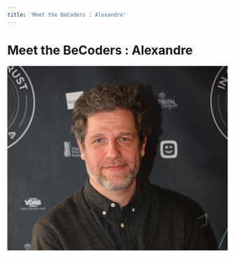```yaml
---
title: 'Meet the BeCoders : Alexandre'
---
```


 # Meet the BeCoders : Alexandre
 
 ![Alexandre Head of Pedagogy](/images/AlexandreHeadofPedagogy.png "Alexandre Head of Pedagogy")
